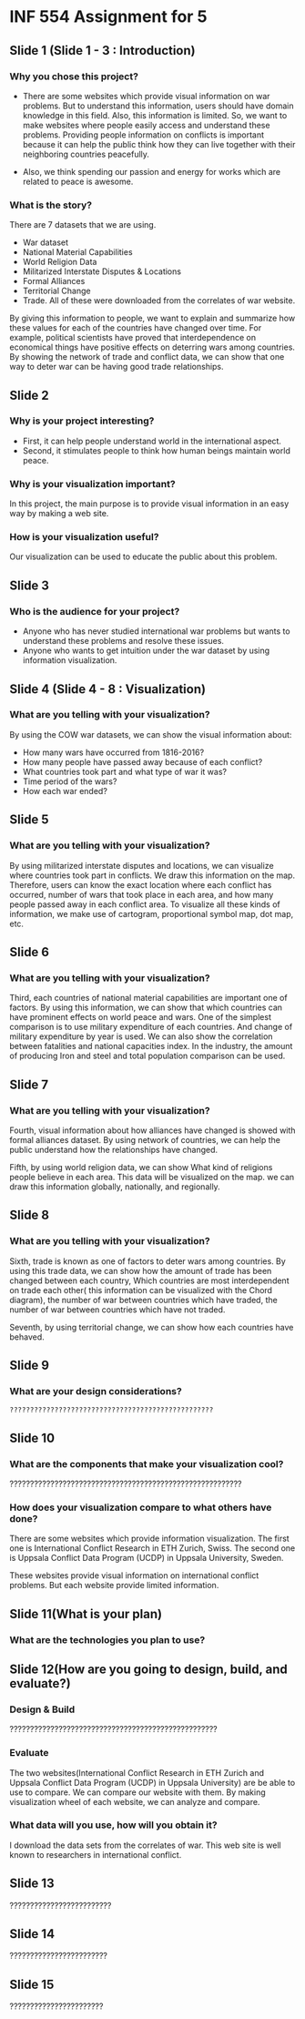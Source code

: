 # INF 554 Assignment for 5

## Slide 1 (Slide 1 - 3 : Introduction)

### Why you chose this project?
- There are some websites which provide visual information on war problems. But to understand this information, users should have domain knowledge in this field. Also, this information is limited. So, we want to make websites where people easily access and understand these problems. Providing people information on conflicts is important because it can help the public think how they can live together with their neighboring countries peacefully. 

-  Also, we think spending our passion and energy for works which are related to peace is awesome.
### What is the story?
 There are 7 datasets that we are using. 
- War dataset
- National Material Capabilities
- World Religion Data
- Militarized Interstate Disputes & Locations
- Formal Alliances
- Territorial Change
- Trade. 
 All of these were downloaded from the correlates of war website.

 By giving this information to people, we want to explain and summarize how these values for each of the countries have changed over time. For example, political scientists have proved that interdependence on economical things have positive effects on deterring wars among countries. By showing the network of trade and conflict data, we can show that one way to deter war can be having good trade relationships.

## Slide 2
### Why is your project interesting?
- First, it can help people understand world in the international aspect.
- Second, it stimulates people to think how human beings maintain world peace.  
### Why is your visualization important?
 In this project, the main purpose is to provide visual information in an easy way by making a web site.

### How is your visualization useful?
 Our visualization can be used to educate the public about this problem.

## Slide 3 
### Who is the audience for your project?
- Anyone who has never studied international war problems but wants to understand these problems and resolve these issues.
- Anyone who wants to get intuition under the war dataset by using information visualization.

## Slide 4 (Slide 4 - 8 : Visualization)
### What are you telling with your visualization?
 By using the COW war datasets, we can show the visual information about: 
- How many wars have occurred from 1816-2016?
- How many people have passed away because of each conflict? 
- What countries took part and what type of war it was? 
- Time period of the wars? 
- How each war ended?

## Slide 5
### What are you telling with your visualization?
 By using militarized interstate disputes and locations, we can visualize where countries took part in conflicts. We draw this information on the map. Therefore, users can know the exact location where each conflict has occurred, number of wars that took place in each area, and how many people passed away in each conflict area. To visualize all these kinds of information, we make use of cartogram, proportional symbol map, dot map, etc.

## Slide 6
### What are you telling with your visualization?
 Third, each countries of national material capabilities are important one of factors. By using this information, we can show that which countries can have prominent effects on world peace and wars. One of the simplest comparison is to use military expenditure of each countries. And change of military expenditure by year is used. We can also show the correlation between fatalities and national capacities index. In the industry, the amount of producing Iron and steel and total population comparison can be used. 

## Slide 7
### What are you telling with your visualization?
 Fourth, visual information about how alliances have changed is showed with formal alliances dataset. By using network of countries, we can help the public understand how the relationships have changed.

 Fifth, by using world religion data, we can show What kind of religions people believe in each area. This data will be visualized on the map. we can draw this information globally, nationally, and regionally.


## Slide 8
### What are you telling with your visualization?
 Sixth, trade is known as one of factors to deter wars among countries. By using this trade data, we can show how the amount of trade has been changed between each country, Which countries are most interdependent on trade each other( this information can be visualized with the Chord diagram), the number of war between countries which have traded, the number of war between countries which have not traded. 

 Seventh, by using territorial change, we can show how each countries have behaved. 

## Slide 9
### What are your design considerations?
    ??????????????????????????????????????????????????
## Slide 10
### What are the components that make your visualization cool?
 ?????????????????????????????????????????????????????????
### How does your visualization compare to what others have done?
 There are some websites which provide information visualization. The first one is International Conflict Research in ETH Zurich, Swiss. The second one is Uppsala Conflict Data Program (UCDP) in Uppsala University, Sweden.

 These websites provide visual information on international conflict problems. But each website provide limited information. 

## Slide 11(What is your plan) 
### What are the technologies you plan to use?

## Slide 12(How are you going to design, build, and evaluate?)
### Design & Build
 ???????????????????????????????????????????????????

### Evaluate
 The two websites(International Conflict Research in ETH Zurich and Uppsala Conflict Data Program (UCDP) in Uppsala University) are be able to use to compare. We can compare our website with them.
 By making visualization wheel of each website, we can analyze and compare.
### What data will you use, how will you obtain it?
 I download the data sets from the correlates of war. This web site is well known to researchers in international conflict.

## Slide 13
?????????????????????????
## Slide 14
????????????????????????
## Slide 15
???????????????????????





